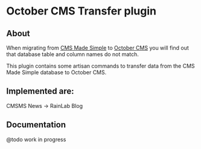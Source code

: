 # October CMS Transfer plugin

## About

When migrating from [CMS Made Simple](http://cmsmadesimple.org) to [October CMS](http://octobercms.com) you will find out that database table and column names do not match.

This plugin contains some artisan commands to transfer data from the CMS Made Simple database to October CMS.

## Implemented are:

CMSMS News -> RainLab Blog

## Documentation

@todo work in progress
